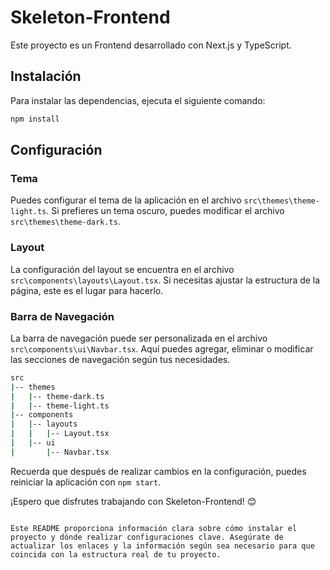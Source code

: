 # Skeleton-Frontend

Este proyecto es un Frontend desarrollado con Next.js y TypeScript.

## Instalación

Para instalar las dependencias, ejecuta el siguiente comando:

```bash
npm install
```

## Configuración

### Tema

Puedes configurar el tema de la aplicación en el archivo `src\themes\theme-light.ts`. Si prefieres un tema oscuro, puedes modificar el archivo `src\themes\theme-dark.ts`.

### Layout

La configuración del layout se encuentra en el archivo `src\components\layouts\Layout.tsx`. Si necesitas ajustar la estructura de la página, este es el lugar para hacerlo.

### Barra de Navegación

La barra de navegación puede ser personalizada en el archivo `src\components\ui\Navbar.tsx`. Aquí puedes agregar, eliminar o modificar las secciones de navegación según tus necesidades.

```bash
src
|-- themes
|   |-- theme-dark.ts
|   |-- theme-light.ts
|-- components
|   |-- layouts
|   |   |-- Layout.tsx
|   |-- ui
|       |-- Navbar.tsx
```

Recuerda que después de realizar cambios en la configuración, puedes reiniciar la aplicación con `npm start`.

¡Espero que disfrutes trabajando con Skeleton-Frontend! 😊
```

Este README proporciona información clara sobre cómo instalar el proyecto y dónde realizar configuraciones clave. Asegúrate de actualizar los enlaces y la información según sea necesario para que coincida con la estructura real de tu proyecto.
